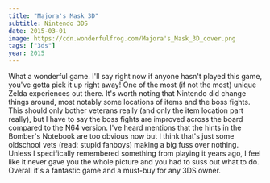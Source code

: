 ```yaml
---
title: "Majora's Mask 3D"
subtitle: Nintendo 3DS
date: 2015-03-01
image: https://cdn.wonderfulfrog.com/Majora's_Mask_3D_cover.png
tags: ["3ds"]
year: 2015
---
```


What a wonderful game. I'll say right now if anyone hasn't played this game, you've gotta pick it up right away! One of the most (if not the most) unique Zelda experiences out there. It's worth noting that Nintendo did change things around, most notably some locations of items and the boss fights. This should only bother veterans really (and only the item location part really), but I have to say the boss fights are improved across the board compared to the N64 version. I've heard mentions that the hints in the Bomber's Notebook are too obvious now but I think that's just some oldschool vets (read: stupid fanboys) making a big fuss over nothing. Unless I specifically remembered something from playing it years ago, I feel like it never gave you the whole picture and you had to suss out what to do. Overall it's a fantastic game and a must-buy for any 3DS owner.
